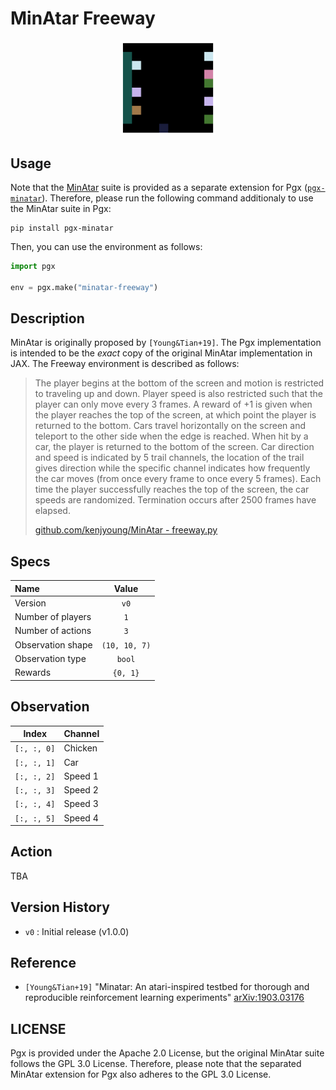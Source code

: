 # MinAtar Freeway

<p align="center">
<img src="https://raw.githubusercontent.com/sotetsuk/pgx/main/docs/assets/minatar-freeway.gif" width="30%">
</p>


## Usage

Note that the [MinAtar](https://github.com/kenjyoung/MinAtar) suite is provided as a separate extension for Pgx ([`pgx-minatar`](https://github.com/sotetsuk/pgx-minatar)). Therefore, please run the following command additionaly to use the MinAtar suite in Pgx:

```
pip install pgx-minatar
```

Then, you can use the environment as follows:

```py
import pgx

env = pgx.make("minatar-freeway")
```

## Description

MinAtar is originally proposed by `[Young&Tian+19]`. 
The Pgx implementation is intended to be the *exact* copy of the original MinAtar implementation in JAX. The Freeway environment is described as follows:

> The player begins at the bottom of the screen and motion is restricted to traveling up and down. Player speed is
also restricted such that the player can only move every 3 frames. A reward of +1 is given when the player reaches
the top of the screen, at which point the player is returned to the bottom. Cars travel horizontally on the screen
and teleport to the other side when the edge is reached. When hit by a car, the player is returned to the bottom of
the screen. Car direction and speed is indicated by 5 trail channels, the location of the trail gives direction
while the specific channel indicates how frequently the car moves (from once every frame to once every 5 frames).
Each time the player successfully reaches the top of the screen, the car speeds are randomized. Termination occurs
after 2500 frames have elapsed.
> 
> [github.com/kenjyoung/MinAtar - freeway.py](https://github.com/kenjyoung/MinAtar/blob/master/minatar/environments/freeway.py)

## Specs

| Name | Value |
|:---|:----:|
| Version | `v0` |
| Number of players | `1` |
| Number of actions | `3` |
| Observation shape | `(10, 10, 7)` |
| Observation type | `bool` |
| Rewards | `{0, 1}` |

## Observation

| Index | Channel |
|:---:|:----|
| `[:, :, 0]` | Chicken |
| `[:, :, 1]` | Car |
| `[:, :, 2]` | Speed 1 |
| `[:, :, 3]` | Speed 2 |
| `[:, :, 4]` | Speed 3 |
| `[:, :, 5]` | Speed 4 |

## Action

TBA

## Version History

- `v0` : Initial release (v1.0.0)

## Reference

- `[Young&Tian+19]` "Minatar: An atari-inspired testbed for thorough and reproducible reinforcement learning experiments" [arXiv:1903.03176](https://arxiv.org/abs/1903.03176)


## LICENSE

Pgx is provided under the Apache 2.0 License, but the original MinAtar suite follows the GPL 3.0 License. Therefore, please note that the separated MinAtar extension for Pgx also adheres to the GPL 3.0 License.